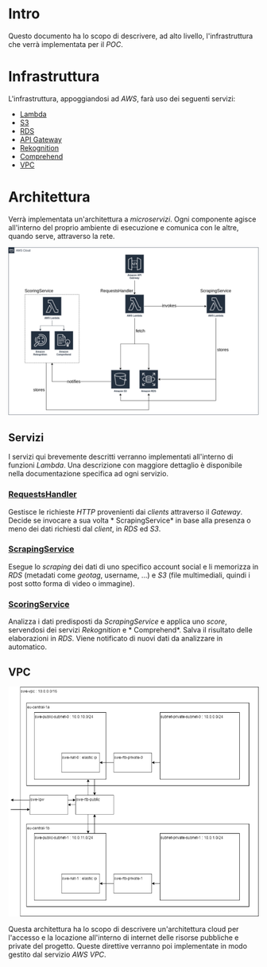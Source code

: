 # Intro

Questo documento ha lo scopo di descrivere, ad alto livello, l'infrastruttura che verrà implementata per il *POC*.

# Infrastruttura

L'infrastruttura, appoggiandosi ad *AWS*, farà uso dei seguenti servizi:

- [Lambda](https://docs.aws.amazon.com/lambda/latest/dg/welcome.html)
- [S3](https://docs.aws.amazon.com/AmazonS3/latest/userguide//Welcome.html)
- [RDS](https://docs.aws.amazon.com/AmazonRDS/latest/UserGuide/Welcome.html)
- [API Gateway](https://docs.aws.amazon.com/apigateway/latest/developerguide/welcome.html)
- [Rekognition](https://docs.aws.amazon.com/rekognition/latest/dg/what-is.html)
- [Comprehend](https://docs.aws.amazon.com/comprehend/latest/dg/what-is.html)
- [VPC](https://docs.aws.amazon.com/vpc/latest/userguide/how-it-works.html)

# Architettura

Verrà implementata un'architettura a *microservizi*. Ogni componente agisce all'interno del proprio ambiente di
esecuzione e comunica con le altre, quando serve, attraverso la rete.

![Architecture](./assets/poc_aws.png)

## Servizi

I servizi qui brevemente descritti verranno implementati all'interno di funzioni *Lambda*. Una descrizione con maggiore
dettaglio è disponibile nella documentazione specifica ad ogni servizio.

### [RequestsHandler](./services/requests_handler.md)

Gestisce le richieste *HTTP* provenienti dai *clients* attraverso il *Gateway*. Decide se invocare a sua volta *
ScrapingService* in base alla presenza o meno dei dati richiesti dal *client*, in *RDS* ed *S3*.

### [ScrapingService](./services/scraping.md)

Esegue lo *scraping* dei dati di uno specifico account social e li memorizza in *RDS* (metadati come *geotag*, username,
...) e *S3* (file multimediali, quindi i post sotto forma di video o immagine).

### [ScoringService](./services/scoring.md)

Analizza i dati predisposti da *ScrapingService* e applica uno *score*, servendosi dei servizi *Rekognition* e *
Comprehend*. Salva il risultato delle elaborazioni in *RDS*. Viene notificato di nuovi dati da analizzare in automatico.

## VPC

![VPC_Architecture](./assets/VPC_Architecture.png)

Questa architettura ha lo scopo di descrivere un'architettura cloud per l'accesso e la locazione all'interno di internet
delle risorse pubbliche e private del progetto.
Queste direttive verranno poi implementate in modo gestito dal servizio *AWS VPC*.
